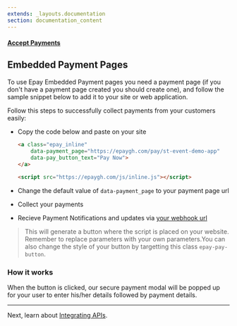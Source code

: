 ```yaml
---
extends: _layouts.documentation
section: documentation_content
---
```


#### [Accept Payments](/docs/payments)
## Embedded Payment Pages

To use Epay Embedded Payment pages you need a payment page (if you don't have a payment page created you should create one), 
and follow the sample snippet below to add it to your site or web application.

Follow this steps to successfully collect payments from your customers easily:
- Copy the code below and paste on your site

    ```html
    <a class="epay_inline"
        data-payment_page="https://epaygh.com/pay/st-event-demo-app"
        data-pay_button_text="Pay Now">
    </a>
            
    <script src="https://epaygh.com/js/inline.js"></script>
    ```
- Change the default value of `data-payment_page` to your payment page url
- Collect your payments
- Recieve Payment Notifications and updates via [your webhook url](https://epaygh.com/settings)

> This will generate a button where the script is placed on your website. Remember to replace parameters with your own parameters.You can also change the style of your button by targetting this class `epay-pay-button`.

### How it works
When the button is clicked, our secure payment modal will be popped up for your user to enter his/her details followed by payment details.

-------

Next, learn about [Integrating APIs](/docs/payment-integrations).
